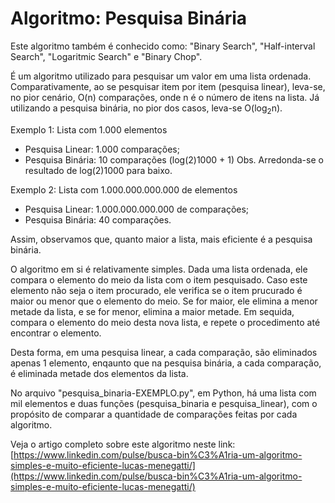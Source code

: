 # Algoritmo: Pesquisa Binária

Este algoritmo também é conhecido como: "Binary Search", "Half-interval Search", "Logaritmic Search" e "Binary Chop".

É um algoritmo utilizado para pesquisar um valor em uma lista ordenada.
Comparativamente, ao se pesquisar item por item (pesquisa linear), leva-se, no pior cenário, O(n) comparações, onde n é o número de itens na lista.
Já utilizando a pesquisa binária, no pior dos casos, leva-se O(log<sub>2</sub>n).

Exemplo 1: Lista com 1.000 elementos
- Pesquisa Linear: 1.000 comparações;
- Pesquisa Binária: 10 comparações (log(2)1000 + 1) Obs. Arredonda-se o resultado de log(2)1000 para baixo.

Exemplo 2: Lista com 1.000.000.000.000 de elementos
- Pesquisa Linear: 1.000.000.000.000 de comparações;
- Pesquisa Binária: 40 comparações.

Assim, observamos que, quanto maior a lista, mais eficiente é a pesquisa binária.

O algoritmo em si é relativamente simples.
Dada uma lista ordenada, ele compara o elemento do meio da lista com o item pesquisado.
Caso este elemento não seja o item procurado, ele verifica se o item prucurado é maior ou menor que o elemento do meio.
Se for maior, ele elimina a menor metade da lista, e se for menor, elimina a maior metade.
Em sequida, compara o elemento do meio desta nova lista, e repete o procedimento até encontrar o elemento.

Desta forma, em uma pesquisa linear, a cada comparação, são eliminados apenas 1 elemento, enqaunto que na pesquisa binária, a cada comparação, é eliminada metade dos elementos da lista.

No arquivo "pesquisa_binaria-EXEMPLO.py", em Python, há uma lista com mil elementos e duas funções (pesquisa_binaria e pesquisa_linear), com o propósito de comparar a quantidade de comparações feitas por cada algoritmo.

Veja o artigo completo sobre este algoritmo neste link: [https://www.linkedin.com/pulse/busca-bin%C3%A1ria-um-algoritmo-simples-e-muito-eficiente-lucas-menegatti/](https://www.linkedin.com/pulse/busca-bin%C3%A1ria-um-algoritmo-simples-e-muito-eficiente-lucas-menegatti/)
